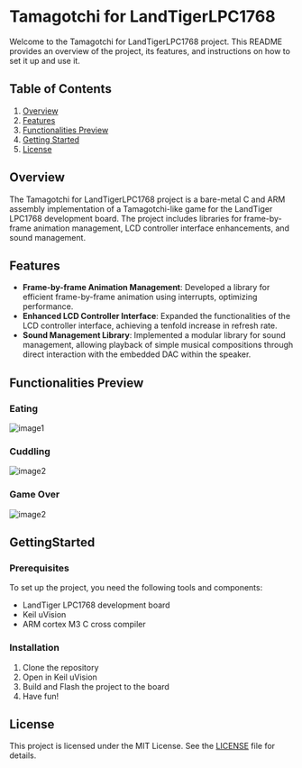 # Tamagotchi for LandTigerLPC1768

Welcome to the Tamagotchi for LandTigerLPC1768 project. This README provides an overview of the project, its features, and instructions on how to set it up and use it.

## Table of Contents

1. [Overview](#overview)
2. [Features](#features)
3. [Functionalities Preview](#functionalitiesPreview)
4. [Getting Started](#GettingStarted)
5. [License](#license)


## Overview

The Tamagotchi for LandTigerLPC1768 project is a bare-metal C and ARM assembly implementation of a Tamagotchi-like game for the LandTiger LPC1768 development board. The project includes libraries for frame-by-frame animation management, LCD controller interface enhancements, and sound management.

## Features

- **Frame-by-frame Animation Management**: Developed a library for efficient frame-by-frame animation using interrupts, optimizing performance.
- **Enhanced LCD Controller Interface**: Expanded the functionalities of the LCD controller interface, achieving a tenfold increase in refresh rate.
- **Sound Management Library**: Implemented a modular library for sound management, allowing playback of simple musical compositions through direct interaction with the embedded DAC within the speaker.

## Functionalities Preview
### Eating
![image1](images/image1.gif)
### Cuddling
![image2](images/image2.gif)
### Game Over
![image2](images/image3.gif)

## GettingStarted

### Prerequisites
To set up the project, you need the following tools and components:

- LandTiger LPC1768 development board
- Keil uVision
- ARM cortex M3 C cross compiler
### Installation

1. Clone the repository
2. Open in Keil uVision
3. Build and Flash the project to the board
4. Have fun!

## License

This project is licensed under the MIT License. See the [LICENSE](LICENSE) file for details.
